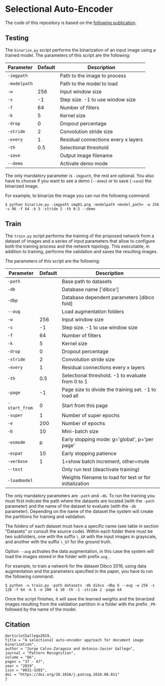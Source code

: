 # Selectional Auto-Encoder
The code of this repository is based on the [following publication](https://www.sciencedirect.com/science/article/pii/S0031320318303091).

## Testing

The `binarize.py` script performs the binarization of an input image using a trained model. The parameters of this script are the following:


| Parameter    | Default | Description                      |
| ------------ | ------- | -------------------------------- |
| `-imgpath`   |         | Path to the image to process     |
| `-modelpath` |         | Path to the model to load        |
| `-w`         |  256    | Input window size                |
| `-s`         |  -1     | Step size. -1 to use window size |
| `-f`         |  64     | Number of filters                |
| `-k`         |  5      | Kernel size                      |
| `-drop`      |  0      | Dropout percentage               |
| `-stride`    |  2      | Convolution stride size          |
| `-every`     |  1      | Residual connections every x layers |
| `-th`        |  0.5    | Selectional threshold            |
| `-save`      |         | Output image filename            |
| `--demo`     |         | Activate demo mode               |


The only mandatory parameter is `-imgpath`, the rest are optional. You also have to choose if you want to see a demo (`--demo`) or to save (`-save`) the binarized image.

For example, to binarize the image you can run the following command:

```
$ python binarize.py -imgpath img01.png -modelpath <model_path> -w 256 -s 96 -f 64 -k 5 -stride 2 -th 0.5 --demo
```

## Train

The `train.py` script performs the training of the proposed network from a dataset of images and a series of input parameters that allow to configure both the training process and the network topology. This executable, in addition to training, performs the validation and saves the resulting images.

The parameters of this script are the following:


| Parameter    | Default | Description                      |
| ------------ | ------- | -------------------------------- |
| `-path`      |         | Base path to datasets            |
| `-db`        |         | Database name ['dibco']    |
| `-dbp`       |         | Database dependent parameters [dibco fold]     |
| `--aug`      |         | Load augmentation folders        |
| `-w`         |  256    | Input window size                |
| `-s`         |  -1     | Step size. -1 to use window size |
| `-f`         |  64     | Number of filters                |
| `-k`         |  5      | Kernel size                      |
| `-drop`      |  0      | Dropout percentage               |
| `-stride`    |  2      | Convolution stride size          |
| `-every`     |  1      | Residual connections every x layers |
| `-th`        |  0.5    | Selectional threshold. -1 to evaluate from 0 to 1  |
| `-page`      |  -1     | Page size to divide the training set. -1 to load all |
| `-start_from`|  0      | Start from this page             |
| `-super`     |  1      | Number of super epochs           |
| `-e`         |  200    | Number of epochs                 |
| `-b`         |  10     | Mini-batch size                  |
| `-esmode`    |  p      | Early stopping mode: g='global', p='per page' |
| `-espat`     |  10     | Early stopping patience          |
| `-verbose`   |  1      | 1=show batch increment, other=mute |
| `--test`     |         | Only run test (deactivate training) |
| `-loadmodel` |         | Weights filename to load for test or for initialization  |


The only mandatory parameters are `-path` and `-db`. To run the training you must first indicate the path where the datasets are located (with the `-path` parameter) and the name of the dataset to evaluate (with the `-db` parameter). Depending on the name of the dataset the system will create the partitions for training and validation.

The folders of each dataset must have a specific name (see table in section "Datasets" or consult the source code). Within each folder there must be two subfolders, one with the suffix `\_GR` with the input images in grayscale, and another with the suffix `\_GT` for the ground truth.

Option `--aug` activates the data augmentation, in this case the system will load the images stored in the folder with prefix `aug_`.

For example, to train a network for the dataset Dibco 2016, using data augmentation and the parameters specified in the paper, you have to run the following command:
```
$ python -u train.py -path datasets -db dibco -dbp 6 --aug -w 256 -s 128 -f 64 -k 5 -e 200 -b 10 -th -1 -stride 2 -page 64
```
Once the script finishes, it will save the learned weights and the binarized images resulting from the validation partition in a folder with the prefix `_PR-` followed by the name of the model.

## Citation
```
@article{Gallego2019,
title = "A selectional auto-encoder approach for document image binarization",
author = "Jorge Calvo-Zaragoza and Antonio-Javier Gallego",
journal = "Pattern Recognition",
volume = "86",
pages = "37 - 47",
year = "2019",
issn = "0031-3203",
doi = "https://doi.org/10.1016/j.patcog.2018.08.011"
}
```